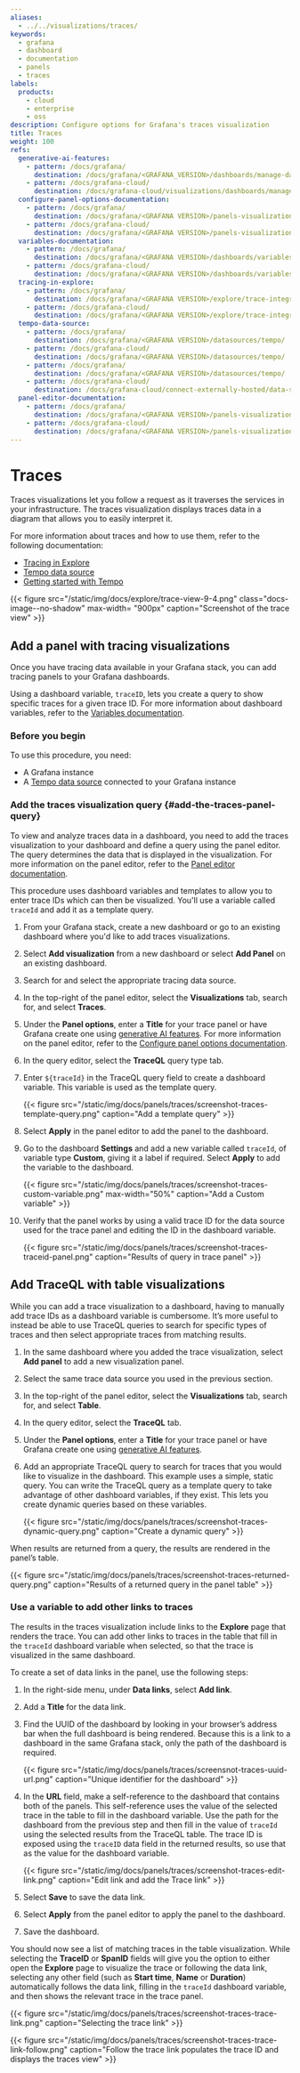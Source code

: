 ```yaml
---
aliases:
  - ../../visualizations/traces/
keywords:
  - grafana
  - dashboard
  - documentation
  - panels
  - traces
labels:
  products:
    - cloud
    - enterprise
    - oss
description: Configure options for Grafana's traces visualization
title: Traces
weight: 100
refs:
  generative-ai-features:
    - pattern: /docs/grafana/
      destination: /docs/grafana/<GRAFANA_VERSION>/dashboards/manage-dashboards/#set-up-generative-ai-features-for-dashboards
    - pattern: /docs/grafana-cloud/
      destination: /docs/grafana-cloud/visualizations/dashboards/manage-dashboards/#set-up-generative-ai-features-for-dashboards
  configure-panel-options-documentation:
    - pattern: /docs/grafana/
      destination: /docs/grafana/<GRAFANA VERSION>/panels-visualizations/configure-panel-options/
    - pattern: /docs/grafana-cloud/
      destination: /docs/grafana/<GRAFANA VERSION>/panels-visualizations/configure-panel-options/
  variables-documentation:
    - pattern: /docs/grafana/
      destination: /docs/grafana/<GRAFANA VERSION>/dashboards/variables/
    - pattern: /docs/grafana-cloud/
      destination: /docs/grafana/<GRAFANA VERSION>/dashboards/variables/
  tracing-in-explore:
    - pattern: /docs/grafana/
      destination: /docs/grafana/<GRAFANA VERSION>/explore/trace-integration/
    - pattern: /docs/grafana-cloud/
      destination: /docs/grafana/<GRAFANA VERSION>/explore/trace-integration/
  tempo-data-source:
    - pattern: /docs/grafana/
      destination: /docs/grafana/<GRAFANA VERSION>/datasources/tempo/
    - pattern: /docs/grafana-cloud/
      destination: /docs/grafana/<GRAFANA VERSION>/datasources/tempo/
    - pattern: /docs/grafana/
      destination: /docs/grafana/<GRAFANA VERSION>/datasources/tempo/
    - pattern: /docs/grafana-cloud/
      destination: /docs/grafana-cloud/connect-externally-hosted/data-sources/tempo/
  panel-editor-documentation:
    - pattern: /docs/grafana/
      destination: /docs/grafana/<GRAFANA VERSION>/panels-visualizations/panel-editor-overview/
    - pattern: /docs/grafana-cloud/
      destination: /docs/grafana/<GRAFANA VERSION>/panels-visualizations/panel-editor-overview/
---
```


# Traces

Traces visualizations let you follow a request as it traverses the services in your infrastructure.
The traces visualization displays traces data in a diagram that allows you to easily interpret it.

For more information about traces and how to use them, refer to the following documentation:

- [Tracing in Explore](ref:tracing-in-explore)
- [Tempo data source](ref:tempo-data-source)
- [Getting started with Tempo](/docs/tempo/latest/getting-started)

{{< figure src="/static/img/docs/explore/trace-view-9-4.png" class="docs-image--no-shadow" max-width= "900px" caption="Screenshot of the trace view" >}}

## Add a panel with tracing visualizations

Once you have tracing data available in your Grafana stack, you can add tracing panels to your Grafana dashboards.

Using a dashboard variable, `traceID`, lets you create a query to show specific traces for a given trace ID.
For more information about dashboard variables, refer to the [Variables documentation](ref:variables-documentation).

### Before you begin

To use this procedure, you need:

- A Grafana instance
- A [Tempo data source](ref:tempo-data-source) connected to your Grafana instance

### Add the traces visualization query {#add-the-traces-panel-query}

To view and analyze traces data in a dashboard, you need to add the traces visualization to your dashboard and define a query using the panel editor.
The query determines the data that is displayed in the visualization.
For more information on the panel editor, refer to the [Panel editor documentation](ref:panel-editor-documentation).

This procedure uses dashboard variables and templates to allow you to enter trace IDs which can then be visualized. You'll use a variable called `traceId` and add it as a template query.

1. From your Grafana stack, create a new dashboard or go to an existing dashboard where you'd like to add traces visualizations.
1. Select **Add visualization** from a new dashboard or select **Add Panel** on an existing dashboard.
1. Search for and select the appropriate tracing data source.
1. In the top-right of the panel editor, select the **Visualizations** tab, search for, and select **Traces**.
1. Under the **Panel options**, enter a **Title** for your trace panel or have Grafana create one using [generative AI features](ref:generative-ai-features). For more information on the panel editor, refer to the [Configure panel options documentation](ref:configure-panel-options-documentation).
1. In the query editor, select the **TraceQL** query type tab.
1. Enter `${traceId}` in the TraceQL query field to create a dashboard variable. This variable is used as the template query.

   {{< figure src="/static/img/docs/panels/traces/screenshot-traces-template-query.png" caption="Add a template query" >}}

1. Select **Apply** in the panel editor to add the panel to the dashboard.
1. Go to the dashboard **Settings** and add a new variable called `traceId`, of variable type **Custom**, giving it a label if required. Select **Apply** to add the variable to the dashboard.

   {{< figure  src="/static/img/docs/panels/traces/screenshot-traces-custom-variable.png" max-width="50%" caption="Add a Custom variable" >}}

1. Verify that the panel works by using a valid trace ID for the data source used for the trace panel and editing the ID in the dashboard variable.

   {{< figure src="/static/img/docs/panels/traces/screenshot-traces-traceid-panel.png" caption="Results of query in trace panel" >}}

## Add TraceQL with table visualizations

While you can add a trace visualization to a dashboard, having to manually add trace IDs as a dashboard variable is cumbersome.
It’s more useful to instead be able to use TraceQL queries to search for specific types of traces and then select appropriate traces from matching results.

1. In the same dashboard where you added the trace visualization, select **Add panel** to add a new visualization panel.
1. Select the same trace data source you used in the previous section.
1. In the top-right of the panel editor, select the **Visualizations** tab, search for, and select **Table**.
1. In the query editor, select the **TraceQL** tab.
1. Under the **Panel options**, enter a **Title** for your trace panel or have Grafana create one using [generative AI features](ref:generative-ai-features).
1. Add an appropriate TraceQL query to search for traces that you would like to visualize in the dashboard. This example uses a simple, static query. You can write the TraceQL query as a template query to take advantage of other dashboard variables, if they exist. This lets you create dynamic queries based on these variables.

   {{< figure src="/static/img/docs/panels/traces/screenshot-traces-dynamic-query.png" caption="Create a dynamic query" >}}

When results are returned from a query, the results are rendered in the panel’s table.

{{< figure src="/static/img/docs/panels/traces/screenshot-traces-returned-query.png" caption="Results of a returned query in the panel table" >}}

### Use a variable to add other links to traces

The results in the traces visualization include links to the **Explore** page that renders the trace. You can add other links to traces in the table that fill in the `traceId` dashboard variable when selected, so that the trace is visualized in the same dashboard.

To create a set of data links in the panel, use the following steps:

1. In the right-side menu, under **Data links**, select **Add link**.
1. Add a **Title** for the data link.
1. Find the UUID of the dashboard by looking in your browser’s address bar when the full dashboard is being rendered. Because this is a link to a dashboard in the same Grafana stack, only the path of the dashboard is required.

   {{< figure src="/static/img/docs/panels/traces/screensnot-traces-uuid-url.png" caption="Unique identifier for the dashboard" >}}

1. In the **URL** field, make a self-reference to the dashboard that contains both of the panels. This self-reference uses the value of the selected trace in the table to fill in the dashboard variable. Use the path for the dashboard from the previous step and then fill in the value of `traceId` using the selected results from the TraceQL table.
   The trace ID is exposed using the `traceID` data field in the returned results, so use that as the value for the dashboard variable.

   {{< figure src="/static/img/docs/panels/traces/screenshot-traces-edit-link.png" caption="Edit link and add the Trace link" >}}

1. Select **Save** to save the data link.
1. Select **Apply** from the panel editor to apply the panel to the dashboard.
1. Save the dashboard.

You should now see a list of matching traces in the table visualization. While selecting the **TraceID** or **SpanID** fields will give you the option to either open the **Explore** page to visualize the trace or following the data link, selecting any other field (such as **Start time**, **Name** or **Duration**) automatically follows the data link, filling in the `traceId` dashboard variable, and then shows the relevant trace in the trace panel.

{{< figure src="/static/img/docs/panels/traces/screenshot-traces-trace-link.png" caption="Selecting the trace link" >}}

{{< figure src="/static/img/docs/panels/traces/screenshot-traces-trace-link-follow.png" caption="Follow the trace link populates the trace ID and displays the traces view" >}}

